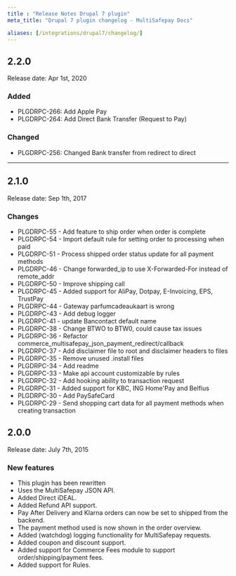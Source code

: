 ```yaml
---
title : "Release Notes Drupal 7 plugin"
meta_title: "Drupal 7 plugin changelog - MultiSafepay Docs"

aliases: [/integrations/drupal7/changelog/]
---
```


## 2.2.0
Release date: Apr 1st, 2020

### Added
+ PLGDRPC-266: Add Apple Pay
+ PLGDRPC-264: Add Direct Bank Transfer (Request to Pay)

### Changed
+ PLGDRPC-256: Changed Bank transfer from redirect to direct

***

## 2.1.0
Release date: Sep 1th, 2017
### Changes
+ PLGDRPC-55 - Add feature to ship order when order is complete
+ PLGDRPC-54 - Import default rule for setting order to processing when paid
+ PLGDRPC-51 - Process shipped order status update for all payment methods
+ PLGDRPC-46 - Change forwarded_ip to use X-Forwarded-For instead of remote_addr
+ PLGDRPC-50 - Improve shipping call
+ PLGDRPC-45 - Added support for AliPay, Dotpay, E-Invoicing, EPS, TrustPay
+ PLGDRPC-44 - Gateway parfumcadeaukaart is wrong
+ PLGDRPC-43 - Add debug logger
+ PLGDRPC-41 - update Bancontact default name
+ PLGDRPC-38 - Change BTWO to BTW0, could cause tax issues
+ PLGDRPC-36 - Refactor commerce_multisafepay_json_payment_redirect/callback
+ PLGDRPC-37 - Add disclaimer file to root and disclaimer headers to files
+ PLGDRPC-35 - Remove unused .install files
+ PLGDRPC-34 - Add readme
+ PLGDRPC-33 - Make api account customizable by rules
+ PLGDRPC-32 - Add hooking ability to transaction request
+ PLGDRPC-31 - Added support for KBC, ING Home'Pay and Belfius
+ PLGDRPC-30 - Add PaySafeCard
+ PLGDRPC-29 - Send shopping cart data for all payment methods when creating transaction

## 2.0.0
Release date: July 7th, 2015
### New features
+ This plugin has been rewritten
+ Uses the MultiSafepay JSON API.
+ Added Direct iDEAL.
+ Added Refund API support.
+ Pay After Delivery and Klarna orders can now be set to shipped from the backend.
+ The payment method used is now shown in the order overview.
+ Added (watchdog) logging functionality for MultiSafepay requests.
+ Added coupon and discount support.
+ Added support for Commerce Fees module to support order/shipping/payment fees.
+ Added support for Rules.
